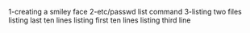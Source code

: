 1-creating a smiley face
2-etc/passwd list command
3-listing two files
listing last ten lines
listing first ten lines
listing third  line
